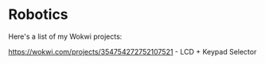 # Robotics

Here's a list of my Wokwi projects:

https://wokwi.com/projects/354754272752107521 - LCD + Keypad Selector
